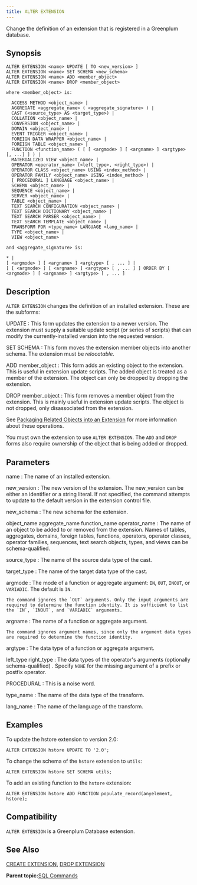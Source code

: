 ```yaml
---
title: ALTER EXTENSION 
---
```


Change the definition of an extension that is registered in a Greenplum database.

## <a id="section2"></a>Synopsis 

``` {#sql_command_synopsis}
ALTER EXTENSION <name> UPDATE [ TO <new_version> ]
ALTER EXTENSION <name> SET SCHEMA <new_schema>
ALTER EXTENSION <name> ADD <member_object>
ALTER EXTENSION <name> DROP <member_object>

where <member_object> is:

  ACCESS METHOD <object_name> |
  AGGREGATE <aggregate_name> ( <aggregate_signature> ) |
  CAST (<source_type> AS <target_type>) |
  COLLATION <object_name> |
  CONVERSION <object_name> |
  DOMAIN <object_name> |
  EVENT TRIGGER <object_name> |
  FOREIGN DATA WRAPPER <object_name> |
  FOREIGN TABLE <object_name> |
  FUNCTION <function_name> ( [ [ <argmode> ] [ <argname> ] <argtype> [, ...] ] ) |
  MATERIALIZED VIEW <object_name> |
  OPERATOR <operator_name> (<left_type>, <right_type>) |
  OPERATOR CLASS <object_name> USING <index_method> |
  OPERATOR FAMILY <object_name> USING <index_method> |
  [ PROCEDURAL ] LANGUAGE <object_name> |
  SCHEMA <object_name> |
  SEQUENCE <object_name> |
  SERVER <object_name> |
  TABLE <object_name> |
  TEXT SEARCH CONFIGURATION <object_name> |
  TEXT SEARCH DICTIONARY <object_name> |
  TEXT SEARCH PARSER <object_name> |
  TEXT SEARCH TEMPLATE <object_name> |
  TRANSFORM FOR <type_name> LANGUAGE <lang_name> |
  TYPE <object_name> |
  VIEW <object_name>

and <aggregate_signature> is:

* |
[ <argmode> ] [ <argname> ] <argtype> [ , ... ] |
[ [ <argmode> ] [ <argname> ] <argtype> [ , ... ] ] ORDER BY [ <argmode> ] [ <argname> ] <argtype> [ , ... ]
```

## <a id="section3"></a>Description 

`ALTER EXTENSION` changes the definition of an installed extension. These are the subforms:

UPDATE
:   This form updates the extension to a newer version. The extension must supply a suitable update script \(or series of scripts\) that can modify the currently-installed version into the requested version.

SET SCHEMA
:   This form moves the extension member objects into another schema. The extension must be *relocatable*.

ADD member\_object
:   This form adds an existing object to the extension. This is useful in extension update scripts. The added object is treated as a member of the extension. The object can only be dropped by dropping the extension.

DROP member\_object
:   This form removes a member object from the extension. This is mainly useful in extension update scripts. The object is not dropped, only disassociated from the extension.

See [Packaging Related Objects into an Extension](https://www.postgresql.org/docs/9.6/extend-extensions.html) for more information about these operations.

You must own the extension to use `ALTER EXTENSION`. The `ADD` and `DROP` forms also require ownership of the object that is being added or dropped.

## <a id="section4"></a>Parameters 

name
:   The name of an installed extension.

new\_version
:   The new version of the extension. The new\_version can be either an identifier or a string literal. If not specified, the command attempts to update to the default version in the extension control file.

new\_schema
:   The new schema for the extension.

object\_name
aggregate\_name
function\_name
operator\_name
:   The name of an object to be added to or removed from the extension. Names of tables, aggregates, domains, foreign tables, functions, operators, operator classes, operator families, sequences, text search objects, types, and views can be schema-qualified.

source\_type
:   The name of the source data type of the cast.

target\_type
:   The name of the target data type of the cast.

argmode
:   The mode of a function or aggregate argument: `IN`, `OUT`, `INOUT`, or `VARIADIC`. The default is `IN`.

    The command ignores the `OUT` arguments. Only the input arguments are required to determine the function identity. It is sufficient to list the `IN`, `INOUT`, and `VARIADIC` arguments.

argname
:   The name of a function or aggregate argument.

    The command ignores argument names, since only the argument data types are required to determine the function identity.

argtype
:   The data type of a function or aggregate argument.

left\_type
right\_type
:   The data types of the operator's arguments \(optionally schema-qualified\) . Specify `NONE` for the missing argument of a prefix or postfix operator.

PROCEDURAL
:   This is a noise word.

type\_name
:   The name of the data type of the transform.

lang\_name
:   The name of the language of the transform.

## <a id="section5"></a>Examples 

To update the hstore extension to version 2.0:

```
ALTER EXTENSION hstore UPDATE TO '2.0';
```

To change the schema of the `hstore` extension to `utils`:

```
ALTER EXTENSION hstore SET SCHEMA utils;
```

To add an existing function to the `hstore` extension:

```
ALTER EXTENSION hstore ADD FUNCTION populate_record(anyelement, hstore);
```

## <a id="section6"></a>Compatibility 

`ALTER EXTENSION` is a Greenplum Database extension.

## <a id="section7"></a>See Also 

[CREATE EXTENSION](CREATE_EXTENSION.html), [DROP EXTENSION](DROP_EXTENSION.html)

**Parent topic:**[SQL Commands](../sql_commands/sql_ref.html)

